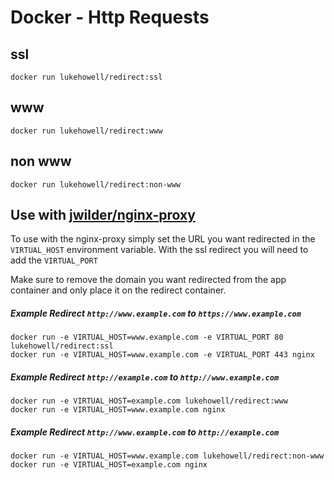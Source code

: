 # Docker - Http Requests

## ssl

```
docker run lukehowell/redirect:ssl
```

## www

```
docker run lukehowell/redirect:www
```

## non www

```
docker run lukehowell/redirect:non-www
```

## Use with [jwilder/nginx-proxy](https://hub.docker.com/r/jwilder/nginx-proxy/)

To use with the nginx-proxy simply set the URL you want redirected in the `VIRTUAL_HOST` environment variable.
With the ssl redirect you will need to add the `VIRTUAL_PORT`

Make sure to remove the domain you want redirected from the app container and only place it on the redirect container.

##### Example Redirect `http://www.example.com` to `https://www.example.com`

```
docker run -e VIRTUAL_HOST=www.example.com -e VIRTUAL_PORT 80 lukehowell/redirect:ssl
docker run -e VIRTUAL_HOST=www.example.com -e VIRTUAL_PORT 443 nginx
```

##### Example Redirect `http://example.com` to `http://www.example.com`

```
docker run -e VIRTUAL_HOST=example.com lukehowell/redirect:www
docker run -e VIRTUAL_HOST=www.example.com nginx
```

##### Example Redirect `http://www.example.com` to `http://example.com`

```
docker run -e VIRTUAL_HOST=www.example.com lukehowell/redirect:non-www
docker run -e VIRTUAL_HOST=example.com nginx
```